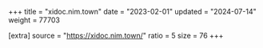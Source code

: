 +++
title = "xidoc.nim.town"
date = "2023-02-01"
updated = "2024-07-14"
weight = 77703

[extra]
source = "https://xidoc.nim.town/"
ratio = 5
size = 76
+++
